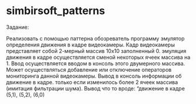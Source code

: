 # simbirsoft_patterns
Задание:

Реализовать с помощью паттерна обозреватель программу эмулятор определения движения в кадре видеокамеры.
Кадр видеокамеры представляет собой 2-мерный массив 10х10 заполненный 0.
эмуляция движения в кадре осуществляется сменой некоторых ячеек массива на 1.
Ввод осуществляется вводом в консоль этого двумерного массива.
Может осуществляться добавление или отключение операторов мониторинга данной видеокамеры.
Вывод в консоль информации об движение  в кадре. только если изменилось более 2 ячеек массива (имитация фильтрации шума). 
Вывод что то вроде: “движение в кадре (5,1), (5,2), (6,0)

